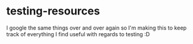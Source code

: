 # testing-resources
I google the same things over and over again so I'm making this to keep track of everything I find useful with regards to testing :D
